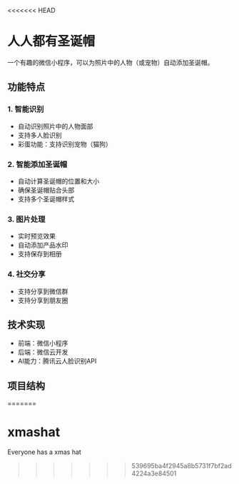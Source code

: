 <<<<<<< HEAD
# 人人都有圣诞帽

一个有趣的微信小程序，可以为照片中的人物（或宠物）自动添加圣诞帽。

## 功能特点

### 1. 智能识别
- 自动识别照片中的人物面部
- 支持多人脸识别
- 彩蛋功能：支持识别宠物（猫狗）

### 2. 智能添加圣诞帽
- 自动计算圣诞帽的位置和大小
- 确保圣诞帽贴合头部
- 支持多个圣诞帽样式

### 3. 图片处理
- 实时预览效果
- 自动添加产品水印
- 支持保存到相册

### 4. 社交分享
- 支持分享到微信群
- 支持分享到朋友圈

## 技术实现
- 前端：微信小程序
- 后端：微信云开发
- AI能力：腾讯云人脸识别API

## 项目结构 
=======
# xmashat
Everyone has a xmas hat
>>>>>>> 539695ba4f2945a8b5731f7bf2ad4224a3e84501
